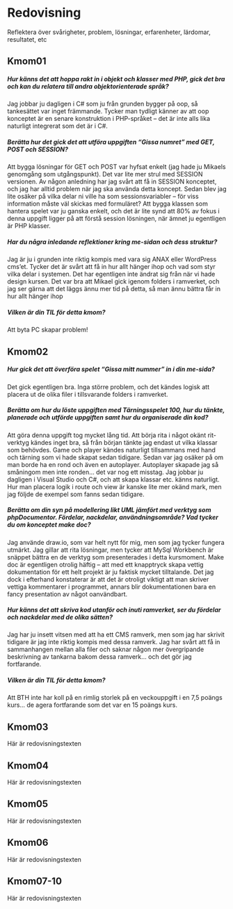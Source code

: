 ---
...
Redovisning
=========================

Reflektera över svårigheter, problem, lösningar, erfarenheter, lärdomar, resultatet, etc

Kmom01
-------------------------
##### Hur känns det att hoppa rakt in i objekt och klasser med PHP, gick det bra och kan du relatera till andra objektorienterade språk?
Jag jobbar ju dagligen i C# som ju från grunden bygger på oop, så tankesättet var inget främmande. Tycker man tydligt känner av att oop konceptet är en senare konstruktion i PHP-språket – det är inte alls lika naturligt integrerat som det är i C#.

##### Berätta hur det gick det att utföra uppgiften “Gissa numret” med GET, POST och SESSION?
Att bygga lösningar för GET och POST var hyfsat enkelt (jag hade ju Mikaels genomgång som utgångspunkt). Det var lite mer strul med SESSION versionen. Av någon anledning har jag svårt att få in SESSION konceptet, och jag har alltid problem när jag ska använda detta koncept. Sedan blev jag lite osäker på vilka delar ni ville ha som sessionsvariabler – för viss information måste väl skickas med formuläret?
Att bygga klassen som hantera spelet var ju ganska enkelt, och det är lite synd att 80% av fokus i denna uppgift ligger på att förstå session lösningen, när ämnet ju egentligen är PHP klasser.

##### Har du några inledande reflektioner kring me-sidan och dess struktur?
Jag är ju i grunden inte riktig kompis med vara sig ANAX eller WordPress cms’et. Tycker det är svårt att få in hur allt hänger ihop och vad som styr vilka delar i systemen. Det har egentligen inte ändrat sig från när vi hade design kursen. Det var bra att Mikael gick igenom folders i ramverket, och jag ser gärna att det läggs ännu mer tid på detta, så man ännu bättra får in hur allt hänger ihop

##### Vilken är din TIL för detta kmom?
Att byta PC skapar problem!




Kmom02
-------------------------

##### Hur gick det att överföra spelet “Gissa mitt nummer” in i din me-sida?
Det gick egentligen bra. Inga större problem, och det kändes logisk att placera ut de olika filer i tillsvarande folders i ramverket.

##### Berätta om hur du löste uppgiften med Tärningsspelet 100, hur du tänkte, planerade och utförde uppgiften samt hur du organiserade din kod?
Att göra denna uppgift tog mycket lång tid. Att börja rita i något okänt rit-verktyg kändes inget bra, så från början tänkte jag endast ut vilka klassar som behövdes. Game och player kändes naturligt tillsammans med hand och tärning som vi hade skapat sedan tidigare. Sedan var jag osäker på om man borde ha en rond och även en autoplayer. Autoplayer skapade jag så småningom men inte ronden… det var nog ett misstag.
Jag jobbar ju dagligen i Visual Studio och C#, och att skapa klassar etc. känns naturligt. Hur man placera logik i route och view är kanske lite mer okänd mark, men jag följde de exempel som fanns sedan tidigare.

##### Berätta om din syn på modellering likt UML jämfört med verktyg som phpDocumentor. Fördelar, nackdelar, användningsområde? Vad tycker du om konceptet make doc?
Jag använde draw.io, som var helt nytt för mig, men som jag tycker fungera utmärkt. Jag gillar att rita lösningar, men tycker att MySql Workbench är snäppet bättra en de verktyg som presenterades i detta kursmoment.
Make doc är egentligen otrolig häftig – att med ett knapptryck skapa vettig dokumentation för ett helt projekt är ju faktisk mycket tilltalande. Det jag dock i efterhand konstaterar är att det är otroligt viktigt att man skriver vettiga kommentarer i programmet, annars blir dokumentationen bara en fancy presentation av något oanvändbart.

##### Hur känns det att skriva kod utanför och inuti ramverket, ser du fördelar och nackdelar med de olika sätten?
Jag har ju insett vitsen med att ha ett CMS ramverk, men som jag har skrivit tidigare är jag inte riktig kompis med dessa ramverk. Jag har svårt att få in sammanhangen mellan alla filer och saknar någon mer övergripande beskrivning av tankarna bakom dessa ramverk… och det gör jag fortfarande.

##### Vilken är din TIL för detta kmom?
Att BTH inte har koll på en rimlig storlek på en veckouppgift i en 7,5 poängs kurs… de agera fortfarande som det var en 15 poängs kurs.




Kmom03
-------------------------

Här är redovisningstexten



Kmom04
-------------------------

Här är redovisningstexten



Kmom05
-------------------------

Här är redovisningstexten



Kmom06
-------------------------

Här är redovisningstexten



Kmom07-10
-------------------------

Här är redovisningstexten
